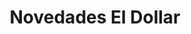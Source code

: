 ---
title: "Novedades El Dollar"
url: /san-isidro-de-el-general/novedades-el-dollar/
shop: tienda de variedades
---